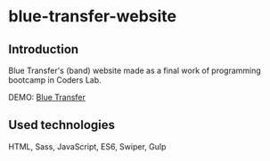 # blue-transfer-website

<h2>Introduction</h2>

Blue Transfer's (band) website made as a final work of programming bootcamp in Coders Lab. 

DEMO: <a href="http://k4mpain.ddns.net/bluetransfer">Blue Transfer</a>

<h2>Used technologies </h2>

HTML, Sass, JavaScript, ES6, Swiper, Gulp
